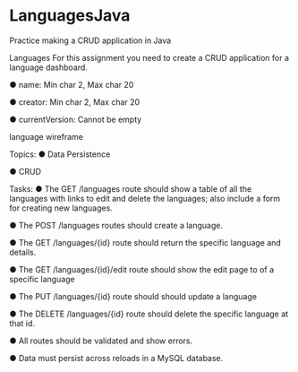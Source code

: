 # LanguagesJava
Practice making a CRUD application in Java


Languages
For this assignment you need to create a CRUD application for a language dashboard.

● name: Min char 2, Max char 20

● creator: Min char 2, Max char 20

● currentVersion: Cannot be empty

language wireframe

Topics:
● Data Persistence

● CRUD

Tasks:
● The GET /languages route should show a table of all the languages with links to edit and delete the languages; also include a form for creating new languages.

● The POST /languages routes should create a language.

● The GET /languages/{id} route should return the specific language and details.

● The GET /languages/{id}/edit route should show the edit page to of a specific language

● The PUT /languages/{id} route should should update a language

● The DELETE /languages/{id} route should delete the specific language at that id.

● All routes should be validated and show errors.

● Data must persist across reloads in a MySQL database.
